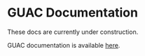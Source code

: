 # GUAC Documentation

These docs are currently under construction.

GUAC documentation is available [here](https:guac.sh). 
